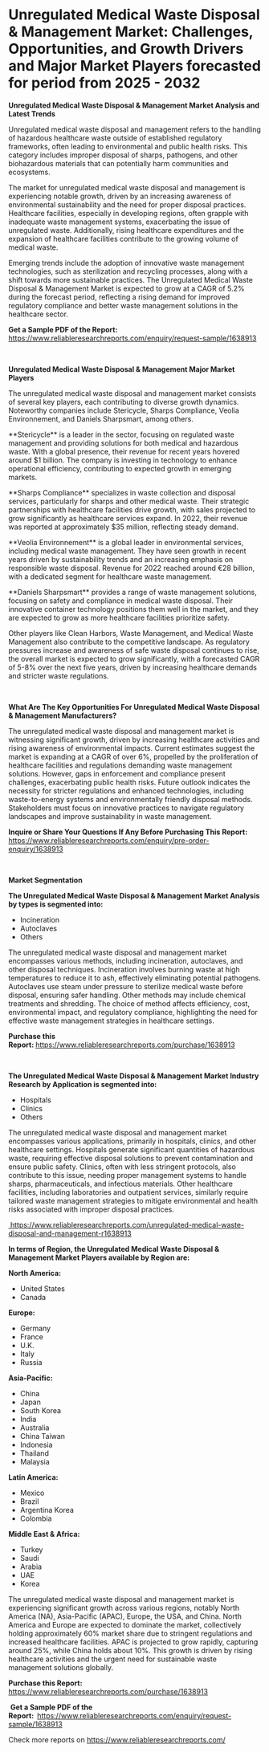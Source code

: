 <p><h1>Unregulated Medical Waste Disposal & Management Market: Challenges, Opportunities, and Growth Drivers and Major Market Players forecasted for period from 2025 - 2032</h1></p><p><strong>Unregulated Medical Waste Disposal & Management Market Analysis and Latest Trends</strong></p>
<p><p>Unregulated medical waste disposal and management refers to the handling of hazardous healthcare waste outside of established regulatory frameworks, often leading to environmental and public health risks. This category includes improper disposal of sharps, pathogens, and other biohazardous materials that can potentially harm communities and ecosystems. </p><p>The market for unregulated medical waste disposal and management is experiencing notable growth, driven by an increasing awareness of environmental sustainability and the need for proper disposal practices. Healthcare facilities, especially in developing regions, often grapple with inadequate waste management systems, exacerbating the issue of unregulated waste. Additionally, rising healthcare expenditures and the expansion of healthcare facilities contribute to the growing volume of medical waste.</p><p>Emerging trends include the adoption of innovative waste management technologies, such as sterilization and recycling processes, along with a shift towards more sustainable practices. The Unregulated Medical Waste Disposal & Management Market is expected to grow at a CAGR of 5.2% during the forecast period, reflecting a rising demand for improved regulatory compliance and better waste management solutions in the healthcare sector.</p></p>
<p><strong>Get a Sample PDF of the Report:&nbsp;</strong> <a href="https://www.reliableresearchreports.com/enquiry/request-sample/1638913?utm_campaign=2232&utm_medium=2&utm_source=Github&utm_content=ia&utm_term=11032025&utm_id=unregulated-medical-waste-disposal-management">https://www.reliableresearchreports.com/enquiry/request-sample/1638913</a></p>
<p>&nbsp;</p>
<p><strong>Unregulated Medical Waste Disposal & Management Major Market Players</strong></p>
<p><p>The unregulated medical waste disposal and management market consists of several key players, each contributing to diverse growth dynamics. Noteworthy companies include Stericycle, Sharps Compliance, Veolia Environnement, and Daniels Sharpsmart, among others.</p><p>**Stericycle** is a leader in the sector, focusing on regulated waste management and providing solutions for both medical and hazardous waste. With a global presence, their revenue for recent years hovered around $1 billion. The company is investing in technology to enhance operational efficiency, contributing to expected growth in emerging markets.</p><p>**Sharps Compliance** specializes in waste collection and disposal services, particularly for sharps and other medical waste. Their strategic partnerships with healthcare facilities drive growth, with sales projected to grow significantly as healthcare services expand. In 2022, their revenue was reported at approximately $35 million, reflecting steady demand.</p><p>**Veolia Environnement** is a global leader in environmental services, including medical waste management. They have seen growth in recent years driven by sustainability trends and an increasing emphasis on responsible waste disposal. Revenue for 2022 reached around €28 billion, with a dedicated segment for healthcare waste management.</p><p>**Daniels Sharpsmart** provides a range of waste management solutions, focusing on safety and compliance in medical waste disposal. Their innovative container technology positions them well in the market, and they are expected to grow as more healthcare facilities prioritize safety.</p><p>Other players like Clean Harbors, Waste Management, and Medical Waste Management also contribute to the competitive landscape. As regulatory pressures increase and awareness of safe waste disposal continues to rise, the overall market is expected to grow significantly, with a forecasted CAGR of 5-8% over the next five years, driven by increasing healthcare demands and stricter waste regulations.</p></p>
<p>&nbsp;</p>
<p><strong>What Are The Key Opportunities For Unregulated Medical Waste Disposal & Management Manufacturers?</strong></p>
<p><p>The unregulated medical waste disposal and management market is witnessing significant growth, driven by increasing healthcare activities and rising awareness of environmental impacts. Current estimates suggest the market is expanding at a CAGR of over 6%, propelled by the proliferation of healthcare facilities and regulations demanding waste management solutions. However, gaps in enforcement and compliance present challenges, exacerbating public health risks. Future outlook indicates the necessity for stricter regulations and enhanced technologies, including waste-to-energy systems and environmentally friendly disposal methods. Stakeholders must focus on innovative practices to navigate regulatory landscapes and improve sustainability in waste management.</p></p>
<p><strong>Inquire or Share Your Questions If Any Before Purchasing This Report:</strong> <a href="https://www.reliableresearchreports.com/enquiry/pre-order-enquiry/1638913?utm_campaign=2232&utm_medium=2&utm_source=Github&utm_content=ia&utm_term=11032025&utm_id=unregulated-medical-waste-disposal-management">https://www.reliableresearchreports.com/enquiry/pre-order-enquiry/1638913</a></p>
<p>&nbsp;</p>
<p><strong>Market Segmentation</strong></p>
<p><strong>The Unregulated Medical Waste Disposal & Management Market Analysis by types is segmented into:</strong></p>
<p><ul><li>Incineration</li><li>Autoclaves</li><li>Others</li></ul></p>
<p><p>The unregulated medical waste disposal and management market encompasses various methods, including incineration, autoclaves, and other disposal techniques. Incineration involves burning waste at high temperatures to reduce it to ash, effectively eliminating potential pathogens. Autoclaves use steam under pressure to sterilize medical waste before disposal, ensuring safer handling. Other methods may include chemical treatments and shredding. The choice of method affects efficiency, cost, environmental impact, and regulatory compliance, highlighting the need for effective waste management strategies in healthcare settings.</p></p>
<p><strong>Purchase this Report:&nbsp;</strong><a href="https://www.reliableresearchreports.com/purchase/1638913?utm_campaign=2232&utm_medium=2&utm_source=Github&utm_content=ia&utm_term=11032025&utm_id=unregulated-medical-waste-disposal-management">https://www.reliableresearchreports.com/purchase/1638913</a></p>
<p>&nbsp;</p>
<p><strong>The Unregulated Medical Waste Disposal & Management Market Industry Research by Application is segmented into:</strong></p>
<p><ul><li>Hospitals</li><li>Clinics</li><li>Others</li></ul></p>
<p><p>The unregulated medical waste disposal and management market encompasses various applications, primarily in hospitals, clinics, and other healthcare settings. Hospitals generate significant quantities of hazardous waste, requiring effective disposal solutions to prevent contamination and ensure public safety. Clinics, often with less stringent protocols, also contribute to this issue, needing proper management systems to handle sharps, pharmaceuticals, and infectious materials. Other healthcare facilities, including laboratories and outpatient services, similarly require tailored waste management strategies to mitigate environmental and health risks associated with improper disposal practices.</p></p>
<p><a href="https://www.reliableresearchreports.com/unregulated-medical-waste-disposal-and-management-r1638913?utm_campaign=2232&utm_medium=2&utm_source=Github&utm_content=ia&utm_term=11032025&utm_id=unregulated-medical-waste-disposal-management">&nbsp;https://www.reliableresearchreports.com/unregulated-medical-waste-disposal-and-management-r1638913</a></p>
<p><strong>In terms of Region, the Unregulated Medical Waste Disposal & Management Market Players available by Region are:</strong></p>
<p>
    <p> <strong> North America: </strong>
        <ul>
            <li>United States</li>
            <li>Canada</li>
        </ul>
        </p> 
    <p> <strong> Europe: </strong>
        <ul>
            <li>Germany</li>
            <li>France</li>
            <li>U.K.</li>
            <li>Italy</li>
            <li>Russia</li>
        </ul>
        </p> 
    <p> <strong> Asia-Pacific: </strong>
        <ul>
            <li>China</li>
            <li>Japan</li>
            <li>South Korea</li>
            <li>India</li>
            <li>Australia</li>
            <li>China Taiwan</li>
            <li>Indonesia</li>
            <li>Thailand</li>
            <li>Malaysia</li>
        </ul>
        </p> 
    <p> <strong> Latin America: </strong>
        <ul>
            <li>Mexico</li>
            <li>Brazil</li>
            <li>Argentina Korea</li>
            <li>Colombia</li>
        </ul>
        </p> 
    <p> <strong> Middle East & Africa: </strong>
        <ul>
            <li>Turkey</li>
            <li>Saudi</li>
            <li>Arabia</li>
            <li>UAE</li>
            <li>Korea</li>
        </ul>
    </p>
    </p>
<p><p>The unregulated medical waste disposal and management market is experiencing significant growth across various regions, notably North America (NA), Asia-Pacific (APAC), Europe, the USA, and China. North America and Europe are expected to dominate the market, collectively holding approximately 60% market share due to stringent regulations and increased healthcare facilities. APAC is projected to grow rapidly, capturing around 25%, while China holds about 10%. This growth is driven by rising healthcare activities and the urgent need for sustainable waste management solutions globally.</p></p>
<p><strong>Purchase this Report: </strong><a href="https://www.reliableresearchreports.com/purchase/1638913?utm_campaign=2232&utm_medium=2&utm_source=Github&utm_content=ia&utm_term=11032025&utm_id=unregulated-medical-waste-disposal-management">https://www.reliableresearchreports.com/purchase/1638913</a></p>
<p>&nbsp;<strong>Get a Sample PDF of the Report:&nbsp;&nbsp;</strong><a href="https://www.reliableresearchreports.com/enquiry/request-sample/1638913?utm_campaign=2232&utm_medium=2&utm_source=Github&utm_content=ia&utm_term=11032025&utm_id=unregulated-medical-waste-disposal-management">https://www.reliableresearchreports.com/enquiry/request-sample/1638913</a></p>
<p><strong></strong></p>
<p>Check more reports on <a href="https://www.reliableresearchreports.com/?utm_campaign=2232&utm_medium=2&utm_source=Github&utm_content=ia&utm_term=11032025&utm_id=unregulated-medical-waste-disposal-management">https://www.reliableresearchreports.com/</a></p>